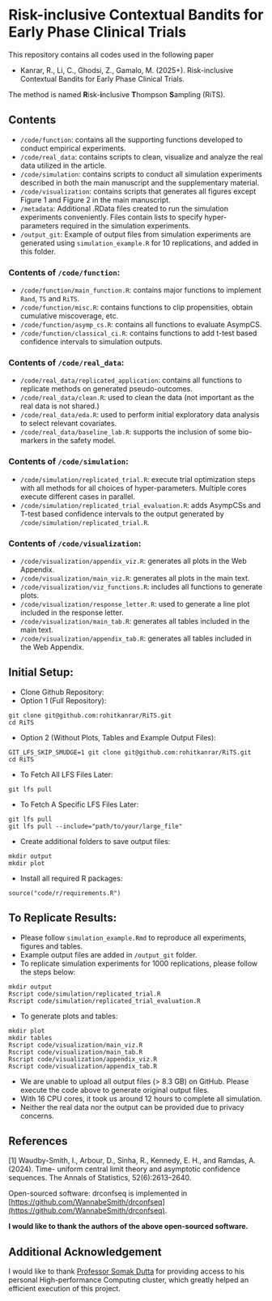 # Risk-inclusive Contextual Bandits for Early Phase Clinical Trials

This repository contains all codes used in the following paper

- Kanrar, R., Li, C., Ghodsi, Z., Gamalo, M. (2025+). Risk-inclusive Contextual Bandits for Early Phase Clinical Trials.

The method is named **R**isk-**i**nclusive **T**hompson **S**ampling (RiTS).

## Contents

- `/code/function`: contains all the supporting functions developed to conduct empirical experiments.
- `/code/real_data`: contains scripts to clean, visualize and analyze the real data utilized in the article.
- `/code/simulation`: contains scripts to conduct all simulation experiments described in both the main manuscript and the supplementary material. 
- `/code/visualization`: contains scripts that generates all figures except Figure 1 and Figure 2 in the main manuscript.
- `/metadata`: Additional .RData files created to run the simulation experiments conveniently. Files contain lists to specify hyper-parameters required in the simulation experiments.
- `/output_git`: Example of output files from simulation experiments are generated using `simulation_example.R` for 10 replications, and added in this folder.

### Contents of `/code/function`:
- `/code/function/main_function.R`: contains major functions to implement `Rand`, `TS` and `RiTS`.
- `/code/function/misc.R`: contains functions to clip propensities, obtain cumulative miscoverage, etc. 
- `/code/function/asymp_cs.R`: contains all functions to evaluate AsympCS.
- `/code/function/classical_ci.R`: contains functions to add t-test based confidence intervals to simulation outputs. 

### Contents of `/code/real_data`:
- `/code/real_data/replicated_application`: contains all functions to replicate methods on generated pseudo-outcomes.
- `/code/real_data/clean.R`: used to clean the data (not important as the real data is not shared.) 
- `/code/real_data/eda.R`: used to perform initial exploratory data analysis to select relevant covariates.
- `/code/real_data/baseline_lab.R`: supports the inclusion of some bio-markers in the safety model.

### Contents of `/code/simulation`:
- `/code/simulation/replicated_trial.R`: execute trial optimization steps with all methods for all choices of hyper-parameters. Multiple cores execute different cases in parallel.
- `/code/simulation/replicated_trial_evaluation.R`: adds AsympCSs and T-test based confidence intervals to the output generated by `/code/simulation/replicated_trial.R`.

### Contents of `/code/visualization`:
- `/code/visualization/appendix_viz.R`: generates all plots in the Web Appendix.
- `/code/visualization/main_viz.R`: generates all plots in the main text.
- `/code/visualization/viz_functions.R`: includes all functions to generate plots.
- `/code/visualization/response_letter.R`: used to generate a line plot included in the response letter.
- `/code/visualization/main_tab.R`: generates all tables included in the main text.
- `/code/visualization/appendix_tab.R`: generates all tables included in the Web Appendix.


## Initial Setup:

- Clone Github Repository:
- Option 1 (Full Repository):

```
git clone git@github.com:rohitkanrar/RiTS.git
cd RiTS
```
- Option 2 (Without Plots, Tables and Example Output Files):

```
GIT_LFS_SKIP_SMUDGE=1 git clone git@github.com:rohitkanrar/RiTS.git
cd RiTS
```

- To Fetch All LFS Files Later:
```
git lfs pull
```

- To Fetch A Specific LFS Files Later:
```
git lfs pull
git lfs pull --include="path/to/your/large_file"
```

- Create additional folders to save output files:

```
mkdir output
mkdir plot
```

- Install all required R packages:

```
source("code/r/requirements.R")
```

## To Replicate Results:

- Please follow `simulation_example.Rmd` to reproduce all experiments, figures and tables.
- Example output files are added in `/output_git` folder.
- To replicate simulation experiments for 1000 replications, please follow the steps below:
```
mkdir output
Rscript code/simulation/replicated_trial.R
Rscript code/simulation/replicated_trial_evaluation.R
```
- To generate plots and tables: 
```
mkdir plot
mkdir tables
Rscript code/visualization/main_viz.R
Rscript code/visualization/main_tab.R
Rscript code/visualization/appendix_viz.R
Rscript code/visualization/appendix_tab.R
```
- We are unable to upload all output files (> 8.3 GB) on GitHub. Please execute the code above to generate original output files. 
- With 16 CPU cores, it took us around 12 hours to complete all simulation.
- Neither the real data nor the output can be provided due to privacy concerns.


## References

[1] Waudby-Smith, I., Arbour, D., Sinha, R., Kennedy, E. H., and Ramdas, A. (2024). Time-
uniform central limit theory and asymptotic confidence sequences. The Annals of Statistics,
52(6):2613–2640.

Open-sourced software: drconfseq is implemented in [https://github.com/WannabeSmith/drconfseq](https://github.com/WannabeSmith/drconfseq).

**I would like to thank the authors of the above open-sourced software.**

## Additional Acknowledgement
I would like to thank [Professor Somak Dutta](https://faculty.sites.iastate.edu/somakd/) for providing access to his personal High-performance Computing cluster, which greatly helped an efficient execution of this project.

